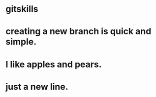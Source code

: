 # gitskills
# creating a new branch is quick and simple.
# I like apples and pears.
# just a new line.
